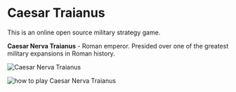 # Caesar Traianus

This is an online open source military strategy game.

**Caesar Nerva Traianus** - Roman emperor. Presided over one of the greatest military expansions in Roman history.

![Caesar Nerva Traianus](https://upload.wikimedia.org/wikipedia/commons/thumb/9/9d/Traianus_Glyptothek_Munich_336.jpg/220px-Traianus_Glyptothek_Munich_336.jpg)

![how to play Caesar Nerva Traianus](https://user-images.githubusercontent.com/43887554/203382977-ea5a9fd1-450c-4bdd-859f-c9e02e8e34b9.gif)
